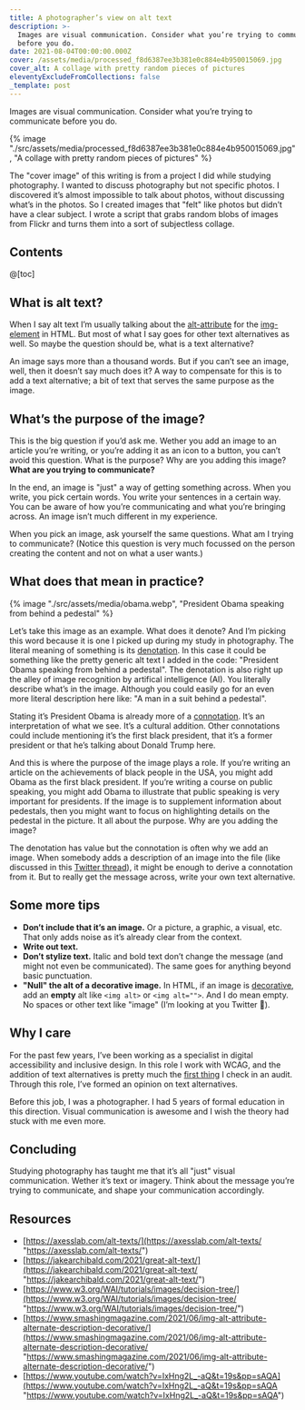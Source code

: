 ```yaml
---
title: A photographer’s view on alt text
description: >-
  Images are visual communication. Consider what you’re trying to communicate
  before you do.
date: 2021-08-04T00:00:00.000Z
cover: /assets/media/processed_f8d6387ee3b381e0c884e4b950015069.jpg
cover_alt: A collage with pretty random pieces of pictures
eleventyExcludeFromCollections: false
_template: post
---
```



Images are visual communication. Consider what you’re trying to communicate before you do.

{% image "./src/assets/media/processed_f8d6387ee3b381e0c884e4b950015069.jpg", "A collage with pretty random pieces of pictures" %}

<aside>The "cover image" of this writing is from a project I did while studying photography. I wanted to discuss photography but not specific photos. I discovered it’s almost impossible to talk about photos, without discussing what’s in the photos. So I created images that "felt" like photos but didn’t have a clear subject. I wrote a script that grabs random blobs of images from Flickr and turns them into a sort of subjectless collage.</aside>

## Contents

@\[toc\]

## What is alt text?

When I say alt text I’m usually talking about the [alt-attribute](https://developer.mozilla.org/en-US/docs/Web/HTML/Element/img#attr-alt) for the [img-element](https://developer.mozilla.org/en-US/docs/Web/HTML/Element/img) in HTML. But most of what I say goes for other text alternatives as well. So maybe the question should be, what is a text alternative?

An image says more than a thousand words. But if you can’t see an image, well, then it doesn’t say much does it? A way to compensate for this is to add a text alternative; a bit of text that serves the same purpose as the image.

## What’s the purpose of the image?

This is the big question if you’d ask me. Wether you add an image to an article you’re writing, or you’re adding it as an icon to a button, you can’t avoid this question. What is the purpose? Why are you adding this image? **What are you trying to communicate?**

In the end, an image is "just" a way of getting something across. When you write, you pick certain words. You write your sentences in a certain way. You can be aware of how you’re communicating and what you’re bringing across. An image isn’t much different in my experience.

When you pick an image, ask yourself the same questions. What am I trying to communicate? (Notice this question is very much focussed on the person creating the content and not on what a user wants.)

## What does that mean in practice?

{% image "./src/assets/media/obama.webp", "President Obama speaking from behind a pedestal" %}

Let’s take this image as an example. What does it denote? And I’m picking this word because it is one I picked up during my study in photography. The literal meaning of something is its [denotation](https://en.wikipedia.org/wiki/Denotation). In this case it could be something like the pretty generic alt text I added in the code: "President Obama speaking from behind a pedestal". The denotation is also right up the alley of image recognition by artifical intelligence (AI). You literally describe what’s in the image. Although you could easily go for an even more literal description here like: "A man in a suit behind a pedestal".

Stating it’s President Obama is already more of a [connotation](https://en.wikipedia.org/wiki/Connotation). It’s an interpretation of what we see. It’s a cultural addition. Other connotations could include mentioning it’s the first black president, that it’s a former president or that he’s talking about Donald Trump here.

And this is where the purpose of the image plays a role. If you’re writing an article on the achievements of black people in the USA, you might add Obama as the first black president. If you’re writing a course on public speaking, you might add Obama to illustrate that public speaking is very important for presidents. If the image is to supplement information about pedestals, then you might want to focus on highlighting details on the pedestal in the picture. It all about the purpose. Why are you adding the image?

The denotation has value but the connotation is often why we add an image. When somebody adds a description of an image into the file (like discussed in this [Twitter thread](https://twitter.com/jonsneyers/status/1422646901439086592)), it might be enough to derive a connotation from it. But to really get the message across, write your own text alternative.

## Some more tips

* **Don’t include that it’s an image.** Or a picture, a graphic, a visual, etc. That only adds noise as it’s already clear from the context.
* **Write out text.**
* **Don’t stylize text.** Italic and bold text don’t change the message (and might not even be communicated). The same goes for anything beyond basic punctuation.
* **"Null" the alt of a decorative image.** In HTML, if an image is [decorative](https://www.w3.org/WAI/tutorials/images/decision-tree/), add an **empty** alt like `<img alt>` or `<img alt="">`. And I do mean empty. No spaces or other text like "image" (I’m looking at you Twitter 👀).

## Why I care

For the past few years, I’ve been working as a specialist in digital accessibility and inclusive design. In this role I work with WCAG, and the addition of text alternatives is pretty much the [first thing](https://www.w3.org/WAI/WCAG21/Understanding/non-text-content.html) I check in an audit. Through this role, I’ve formed an opinion on text alternatives.

Before this job, I was a photographer. I had 5 years of formal education in this direction. Visual communication is awesome and I wish the theory had stuck with me even more.

## Concluding

Studying photography has taught me that it’s all "just" visual communication. Wether it’s text or imagery. Think about the message you’re trying to communicate, and shape your communication accordingly.

## Resources

* [https://axesslab.com/alt-texts/](https://axesslab.com/alt-texts/ "https://axesslab.com/alt-texts/")
* [https://jakearchibald.com/2021/great-alt-text/](https://jakearchibald.com/2021/great-alt-text/ "https://jakearchibald.com/2021/great-alt-text/")
* [https://www.w3.org/WAI/tutorials/images/decision-tree/](https://www.w3.org/WAI/tutorials/images/decision-tree/ "https://www.w3.org/WAI/tutorials/images/decision-tree/")
* [https://www.smashingmagazine.com/2021/06/img-alt-attribute-alternate-description-decorative/](https://www.smashingmagazine.com/2021/06/img-alt-attribute-alternate-description-decorative/ "https://www.smashingmagazine.com/2021/06/img-alt-attribute-alternate-description-decorative/")
* [https://www.youtube.com/watch?v=IxHng2L_-aQ&t=19s&pp=sAQA](https://www.youtube.com/watch?v=IxHng2L_-aQ&t=19s&pp=sAQA "https://www.youtube.com/watch?v=IxHng2L_-aQ&t=19s&pp=sAQA")
